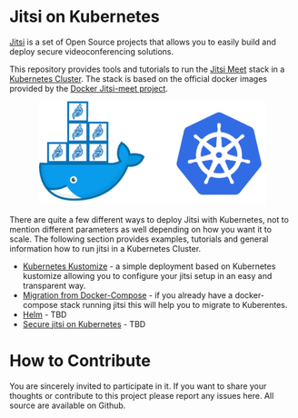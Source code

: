 # Jitsi on Kubernetes

[Jitsi](https://jitsi.org/) is a set of Open Source projects that allows you to easily build and deploy secure videoconferencing solutions.

This repository provides tools and tutorials to run the [Jitsi Meet](https://jitsi.org/jitsi-meet/) stack in a [Kubernetes Cluster](https://kubernetes.io/). The stack is based on the official docker images provided by the [Docker Jitsi-meet project](https://github.com/jitsi/docker-jitsi-meet).


<p align="center"><img src="./resources/jitsi-docker-kubernetes.png" width="400"/></p>


There are quite a few different ways to deploy Jitsi with Kubernetes, not to mention different parameters as well depending on how you want it to scale. The following section provides examples, tutorials and general information how to run jitsi in a Kubernetes Cluster.  


 - [Kubernetes Kustomize](doc/kustomize/README.md) - a simple deployment based on Kubernetes kustomize  allowing you to configure your jitsi setup in an easy and transparent way. 
 - [Migration from Docker-Compose](doc/kompose/README.md) - if you already have a docker-compose stack running jitsi this will help you to migrate to Kuberentes.
 - [Helm](#) - TBD
 - [Secure jitsi on Kubernetes](#) - TBD


# How to Contribute

You are sincerely invited to participate in it. If you want to share your thoughts or contribute to this project please report any issues here. All source are available on Github.
